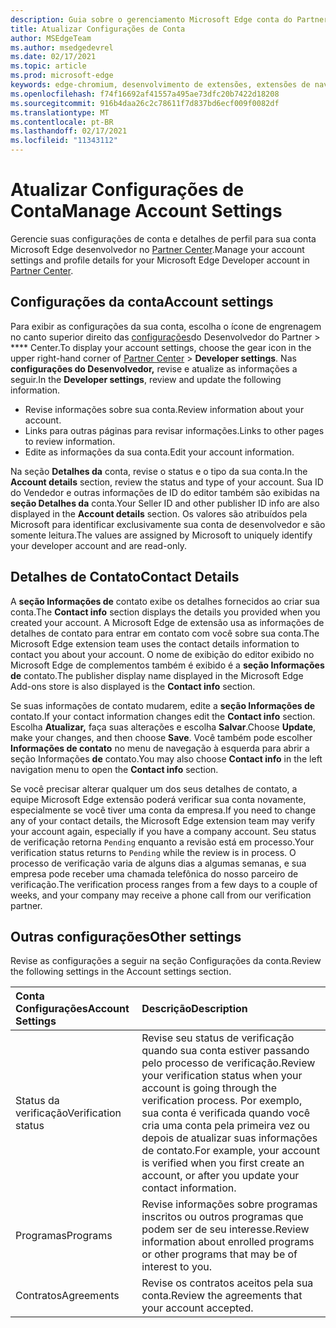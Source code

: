 ```yaml
---
description: Guia sobre o gerenciamento Microsoft Edge conta do Partner Center
title: Atualizar Configurações de Conta
author: MSEdgeTeam
ms.author: msedgedevrel
ms.date: 02/17/2021
ms.topic: article
ms.prod: microsoft-edge
keywords: edge-chromium, desenvolvimento de extensões, extensões de navegador, complementos, partner center, desenvolvedor
ms.openlocfilehash: f74f16692af41557a495ae73dfc20b7422d18208
ms.sourcegitcommit: 916b4daa26c2c78611f7d837bd6ecf009f0082df
ms.translationtype: MT
ms.contentlocale: pt-BR
ms.lasthandoff: 02/17/2021
ms.locfileid: "11343112"
---
```

# <span data-ttu-id="0255d-104">Atualizar Configurações de Conta</span><span class="sxs-lookup"><span data-stu-id="0255d-104">Manage Account Settings</span></span>  

<span data-ttu-id="0255d-105">Gerencie suas configurações de conta e detalhes de perfil para sua conta Microsoft Edge desenvolvedor no [Partner Center][MicrosoftPartnerCenter].</span><span class="sxs-lookup"><span data-stu-id="0255d-105">Manage your account settings and profile details for your Microsoft Edge Developer account in [Partner Center][MicrosoftPartnerCenter].</span></span>  

## <span data-ttu-id="0255d-106">Configurações da conta</span><span class="sxs-lookup"><span data-stu-id="0255d-106">Account settings</span></span>  

<span data-ttu-id="0255d-107">Para exibir as configurações da sua conta, escolha o ícone de engrenagem no canto superior direito das [configurações][MicrosoftPartnerCenter]do Desenvolvedor do Partner  >  \*\*\*\* Center.</span><span class="sxs-lookup"><span data-stu-id="0255d-107">To display your account settings, choose the gear icon in the upper right-hand corner of [Partner Center][MicrosoftPartnerCenter] > **Developer settings**.</span></span>  <span data-ttu-id="0255d-108">Nas **configurações do Desenvolvedor,** revise e atualize as informações a seguir.</span><span class="sxs-lookup"><span data-stu-id="0255d-108">In the **Developer settings**, review and update the following information.</span></span>  

*   <span data-ttu-id="0255d-109">Revise informações sobre sua conta.</span><span class="sxs-lookup"><span data-stu-id="0255d-109">Review information about your account.</span></span>  
*   <span data-ttu-id="0255d-110">Links para outras páginas para revisar informações.</span><span class="sxs-lookup"><span data-stu-id="0255d-110">Links to other pages to review information.</span></span>  
*   <span data-ttu-id="0255d-111">Edite as informações da sua conta.</span><span class="sxs-lookup"><span data-stu-id="0255d-111">Edit your account information.</span></span>  
    
<span data-ttu-id="0255d-112">Na seção **Detalhes da** conta, revise o status e o tipo da sua conta.</span><span class="sxs-lookup"><span data-stu-id="0255d-112">In the **Account details** section, review the status and type of your account.</span></span>  <span data-ttu-id="0255d-113">Sua ID do Vendedor e outras informações de ID do editor também são exibidas na **seção Detalhes da** conta.</span><span class="sxs-lookup"><span data-stu-id="0255d-113">Your Seller ID and other publisher ID info are also displayed in the **Account details** section.</span></span>  <span data-ttu-id="0255d-114">Os valores são atribuídos pela Microsoft para identificar exclusivamente sua conta de desenvolvedor e são somente leitura.</span><span class="sxs-lookup"><span data-stu-id="0255d-114">The values are assigned by Microsoft to uniquely identify your developer account and are read-only.</span></span>  

## <span data-ttu-id="0255d-115">Detalhes de Contato</span><span class="sxs-lookup"><span data-stu-id="0255d-115">Contact Details</span></span>  

<span data-ttu-id="0255d-116">A **seção Informações de** contato exibe os detalhes fornecidos ao criar sua conta.</span><span class="sxs-lookup"><span data-stu-id="0255d-116">The **Contact info** section displays the details you provided when you created your account.</span></span>  <span data-ttu-id="0255d-117">A Microsoft Edge de extensão usa as informações de detalhes de contato para entrar em contato com você sobre sua conta.</span><span class="sxs-lookup"><span data-stu-id="0255d-117">The Microsoft Edge extension team uses the contact details information to contact you about your account.</span></span>  <span data-ttu-id="0255d-118">O nome de exibição do editor exibido no Microsoft Edge de complementos também é exibido é a **seção Informações de** contato.</span><span class="sxs-lookup"><span data-stu-id="0255d-118">The publisher display name displayed in the Microsoft Edge Add-ons store is also displayed is the **Contact info** section.</span></span>  
  
<span data-ttu-id="0255d-119">Se suas informações de contato mudarem, edite a **seção Informações de** contato.</span><span class="sxs-lookup"><span data-stu-id="0255d-119">If your contact information changes edit the **Contact info** section.</span></span>  <span data-ttu-id="0255d-120">Escolha **Atualizar,** faça suas alterações e escolha **Salvar**.</span><span class="sxs-lookup"><span data-stu-id="0255d-120">Choose **Update**, make your changes, and then choose **Save**.</span></span>  <span data-ttu-id="0255d-121">Você também pode escolher **Informações de contato** no menu de navegação à esquerda para abrir a seção Informações **de** contato.</span><span class="sxs-lookup"><span data-stu-id="0255d-121">You may also choose **Contact info** in the left navigation menu to open the **Contact info** section.</span></span>  

<span data-ttu-id="0255d-122">Se você precisar alterar qualquer um dos seus detalhes de contato, a equipe Microsoft Edge extensão poderá verificar sua conta novamente, especialmente se você tiver uma conta da empresa.</span><span class="sxs-lookup"><span data-stu-id="0255d-122">If you need to change any of your contact details, the Microsoft Edge extension team may verify your account again, especially if you have a company account.</span></span>  <span data-ttu-id="0255d-123">Seu status de verificação retorna `Pending` enquanto a revisão está em processo.</span><span class="sxs-lookup"><span data-stu-id="0255d-123">Your verification status returns to `Pending` while the review is in process.</span></span>  <span data-ttu-id="0255d-124">O processo de verificação varia de alguns dias a algumas semanas, e sua empresa pode receber uma chamada telefônica do nosso parceiro de verificação.</span><span class="sxs-lookup"><span data-stu-id="0255d-124">The verification process ranges from a few days to a couple of weeks, and your company may receive a phone call from our verification partner.</span></span>  

## <span data-ttu-id="0255d-125">Outras configurações</span><span class="sxs-lookup"><span data-stu-id="0255d-125">Other settings</span></span>  

<span data-ttu-id="0255d-126">Revise as configurações a seguir na seção Configurações da conta.</span><span class="sxs-lookup"><span data-stu-id="0255d-126">Review the following settings in the Account settings section.</span></span>  

| <span data-ttu-id="0255d-127">Conta Configurações</span><span class="sxs-lookup"><span data-stu-id="0255d-127">Account Settings</span></span> | <span data-ttu-id="0255d-128">Descrição</span><span class="sxs-lookup"><span data-stu-id="0255d-128">Description</span></span> |  
|:--- |:--- |  
| <span data-ttu-id="0255d-129">Status da verificação</span><span class="sxs-lookup"><span data-stu-id="0255d-129">Verification status</span></span> | <span data-ttu-id="0255d-130">Revise seu status de verificação quando sua conta estiver passando pelo processo de verificação.</span><span class="sxs-lookup"><span data-stu-id="0255d-130">Review your verification status when your account is going through the verification process.</span></span>  <span data-ttu-id="0255d-131">Por exemplo, sua conta é verificada quando você cria uma conta pela primeira vez ou depois de atualizar suas informações de contato.</span><span class="sxs-lookup"><span data-stu-id="0255d-131">For example, your account is verified when you first create an account, or after you update your contact information.</span></span>  |  
| <span data-ttu-id="0255d-132">Programas</span><span class="sxs-lookup"><span data-stu-id="0255d-132">Programs</span></span> | <span data-ttu-id="0255d-133">Revise informações sobre programas inscritos ou outros programas que podem ser de seu interesse.</span><span class="sxs-lookup"><span data-stu-id="0255d-133">Review information about enrolled programs or other programs that may be of interest to you.</span></span>  
| <span data-ttu-id="0255d-134">Contratos</span><span class="sxs-lookup"><span data-stu-id="0255d-134">Agreements</span></span> | <span data-ttu-id="0255d-135">Revise os contratos aceitos pela sua conta.</span><span class="sxs-lookup"><span data-stu-id="0255d-135">Review the agreements that your account accepted.</span></span>  |  

<!-- links -->  

[MicrosoftPartnerCenter]: https://partner.microsoft.com/dashboard/microsoftedge/public/login?ref=dd "Partner Center"  
